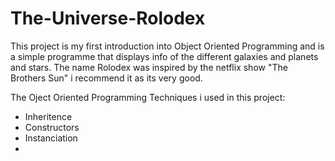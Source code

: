 # The-Universe-Rolodex
This project is my first introduction into Object Oriented Programming and is a simple programme that displays info of the different galaxies and planets and stars.
The name Rolodex was inspired by the netflix show "The Brothers Sun" i recommend it as its very good.

The Oject Oriented Programming Techniques i used in this project:
- Inheritence
- Constructors
- Instanciation
- 
